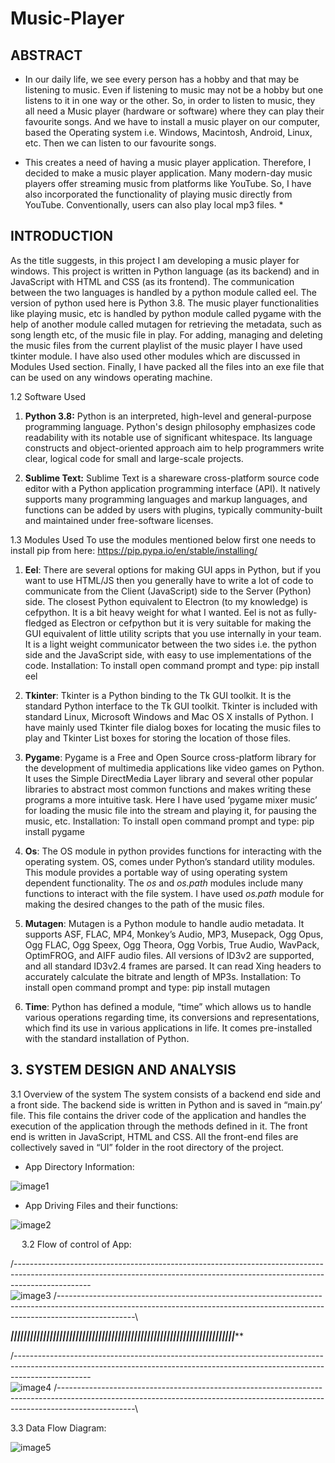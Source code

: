# Music-Player

## ABSTRACT

* In our daily life, we see every person has a hobby and that may be listening to music. Even if listening to music may not be a hobby but one listens to it in one way or the other. So, in order to listen to music, they all need a Music player (hardware or software) where they can play their favourite songs. And we have to install a music player on our computer, based the Operating system i.e. Windows, Macintosh, Android, Linux, etc. Then we can listen to our favourite songs. 

* This creates a need of having a music player application. Therefore, I decided to make a music player application. Many modern-day music players offer streaming music from platforms like YouTube. So, I have also incorporated the functionality of playing music directly from YouTube. Conventionally, users can also play local mp3 files. *

## INTRODUCTION
As the title suggests, in this project I am developing a music player for windows. This project is written in Python language (as its backend) and in JavaScript with HTML and CSS (as its frontend). The communication between the two languages is handled by a python module called eel. The version of python used here is Python 3.8.
The music player functionalities like playing music, etc is handled by python module called pygame with the help of another module called mutagen for retrieving the metadata, such as song length etc, of the music file in play. For adding, managing and deleting the music files from the current playlist of the music player I have used tkinter module. I have also used other modules which are discussed in Modules Used section.
Finally, I have packed all the files into an exe file that can be used on any windows operating machine.







1.2 Software Used
1.	**Python 3.8:**
Python is an interpreted, high-level and general-purpose programming language. Python's design philosophy emphasizes code readability with its notable use of significant whitespace. Its language constructs and object-oriented approach aim to help programmers write clear, logical code for small and large-scale projects.

2.	**Sublime Text:**
Sublime Text is a shareware cross-platform source code editor with a Python application programming interface (API). It natively supports many programming languages and markup languages, and functions can be added by users with plugins, typically community-built and maintained under free-software licenses.

1.3 Modules Used
To use the modules mentioned below first one needs to install pip from here: https://pip.pypa.io/en/stable/installing/ 

1.	**Eel**: There are several options for making GUI apps in Python, but if you want to use HTML/JS then you generally have to write a lot of code to communicate from the Client (JavaScript) side to the Server (Python) side.
The closest Python equivalent to Electron (to my knowledge) is cefpython. It is a bit heavy weight for what I wanted.
Eel is not as fully-fledged as Electron or cefpython but it is very suitable for making the GUI equivalent of little utility scripts that you use internally in your team.
It is a light weight communicator between the two sides i.e. the python side and the JavaScript side, with easy to use implementations of the code. 
Installation:
To install open command prompt and type:
	pip install eel

2.	**Tkinter**: Tkinter is a Python binding to the Tk GUI toolkit. It is the standard Python interface to the Tk GUI toolkit. Tkinter is included with standard Linux, Microsoft Windows and Mac OS X installs of Python.
I have mainly used Tkinter file dialog boxes for locating the music files to play and Tkinter List boxes for storing the location of those files.





 
3.	**Pygame**: Pygame is a Free and Open Source cross-platform library for the development of multimedia applications like video games on Python. It uses the Simple DirectMedia Layer library and several other popular libraries to abstract most common functions and makes writing these programs a more intuitive task.
Here I have used ‘pygame mixer music’ for loading the music file into the stream and playing it, for pausing the music, etc. 
Installation:
To install open command prompt and type:
pip install pygame


4.	**Os**: The OS module in python provides functions for interacting with the operating system. OS, comes under Python’s standard utility modules. This module provides a portable way of using operating system dependent functionality. The *os* and *os.path* modules include many functions to interact with the file system.
I have used *os.path* module for making the desired changes to the path of the music files.



5.	**Mutagen**: Mutagen is a Python module to handle audio metadata. It supports ASF, FLAC, MP4, Monkey’s Audio, MP3, Musepack, Ogg Opus, Ogg FLAC, Ogg Speex, Ogg Theora, Ogg Vorbis, True Audio, WavPack, OptimFROG, and AIFF audio files. All versions of ID3v2 are supported, and all standard ID3v2.4 frames are parsed. It can read Xing headers to accurately calculate the bitrate and length of MP3s.
Installation:
To install open command prompt and type:
pip install mutagen


6.	**Time**: Python has defined a module, “time” which allows us to handle various operations regarding time, its conversions and representations, which find its use in various applications in life.
It comes pre-installed with the standard installation of Python.




## 3. SYSTEM DESIGN AND ANALYSIS

3.1 Overview of the system
The system consists of a backend end side and a front side. The backend side is written in Python and is saved in “main.py’ file. This file contains the driver code of the application and handles the execution of the application through the methods defined in it. The front end is written in JavaScript, HTML and CSS. All the front-end files are collectively saved in “UI” folder in the root directory of the project. 

* App Directory Information:

![image1](/images/1.JPG)


* App Driving Files and their functions:

![image2](/images/2.JPG)






 
3.2 Flow of control of App:

/-------------------------------------------------------------------------------------------------------------------------------------------------------------------------------\
![image3](/images/3.JPG)
/-------------------------------------------------------------------------------------------------------------------------------------------------------------------------------\

*****************************************************|||||||||||||||||||||||||||||||||||||||||||||||||||||||||||||||||||||*******************************************************

/-------------------------------------------------------------------------------------------------------------------------------------------------------------------------------\
![image4](/images/4.JPG)
/-------------------------------------------------------------------------------------------------------------------------------------------------------------------------------\
















3.3 Data Flow Diagram:

![image5](/images/5.JPG)
 



